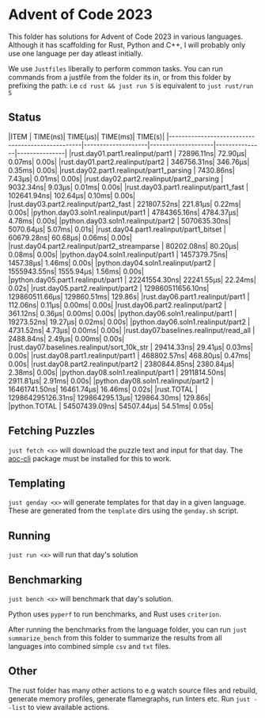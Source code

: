 # Advent of Code 2023

This folder has solutions for Advent of Code 2023 in various languages. Although it has scaffolding for Rust, Python and C++, I will probably only use one language per day atleast initially.

We use `Justfiles` liberally to perform common tasks. You can run commands from a justfile from the folder its in, or from this folder by prefixing the path: i.e `cd rust && just run 5` is equivalent to `just rust/run 5`

## Status

<tstart></tstart>
|ITEM                                              |            TIME(ns)|            TIME(µs)|       TIME(ms)|        TIME(s)|
|--------------------------------------------------|--------------------|--------------------|---------------|---------------|
|rust.day01.part1.realinput/part1                  |          72896.11ns|             72.90µs|         0.07ms|          0.00s|
|rust.day01.part2.realinput/part2                  |         346756.31ns|            346.76µs|         0.35ms|          0.00s|
|rust.day02.part1.realinput/part1_parsing          |           7430.86ns|              7.43µs|         0.01ms|          0.00s|
|rust.day02.part2.realinput/part2_parsing          |           9032.34ns|              9.03µs|         0.01ms|          0.00s|
|rust.day03.part1.realinput/part1_fast             |         102641.94ns|            102.64µs|         0.10ms|          0.00s|
|rust.day03.part2.realinput/part2_fast             |         221807.52ns|            221.81µs|         0.22ms|          0.00s|
|python.day03.soln1.realinput/part1                |        4784365.16ns|           4784.37µs|         4.78ms|          0.00s|
|python.day03.soln1.realinput/part2                |        5070635.30ns|           5070.64µs|         5.07ms|          0.01s|
|rust.day04.part1.realinput/part1_bitset           |          60679.28ns|             60.68µs|         0.06ms|          0.00s|
|rust.day04.part2.realinput/part2_streamparse      |          80202.08ns|             80.20µs|         0.08ms|          0.00s|
|python.day04.soln1.realinput/part1                |        1457379.75ns|           1457.38µs|         1.46ms|          0.00s|
|python.day04.soln1.realinput/part2                |        1555943.55ns|           1555.94µs|         1.56ms|          0.00s|
|python.day05.part1.realinput/part1                |       22241554.30ns|          22241.55µs|        22.24ms|          0.02s|
|rust.day05.part2.realinput/part2                  |   129860511656.10ns|      129860511.66µs|    129860.51ms|        129.86s|
|rust.day06.part1.realinput/part1                  |            112.06ns|              0.11µs|         0.00ms|          0.00s|
|rust.day06.part2.realinput/part2                  |            361.12ns|              0.36µs|         0.00ms|          0.00s|
|python.day06.soln1.realinput/part1                |          19273.52ns|             19.27µs|         0.02ms|          0.00s|
|python.day06.soln1.realinput/part2                |           4731.52ns|              4.73µs|         0.00ms|          0.00s|
|rust.day07.baselines.realinput/read_all           |           2488.84ns|              2.49µs|         0.00ms|          0.00s|
|rust.day07.baselines.realinput/sort_10k_str       |          29414.33ns|             29.41µs|         0.03ms|          0.00s|
|rust.day08.part1.realinput/part1                  |         468802.57ns|            468.80µs|         0.47ms|          0.00s|
|rust.day08.part2.realinput/part2                  |        2380844.85ns|           2380.84µs|         2.38ms|          0.00s|
|python.day08.soln1.realinput/part1                |        2911814.50ns|           2911.81µs|         2.91ms|          0.00s|
|python.day08.soln1.realinput/part2                |       16461741.50ns|          16461.74µs|        16.46ms|          0.02s|
|rust.TOTAL                                        |   129864295126.31ns|      129864295.13µs|    129864.30ms|        129.86s|
|python.TOTAL                                      |       54507439.09ns|          54507.44µs|        54.51ms|          0.05s|
<tend></tend>

## Fetching Puzzles

`just fetch <x>` will download the puzzle text and input for that day. The [aoc-cli](https://github.com/scarvalhojr/aoc-cli/) package must be installed for this to work.

## Templating

`just genday <x>` will generate templates for that day in a given language. These are generated from the `template` dirs using the `genday.sh` script.

## Running

`just run <x>` will run that day's solution

## Benchmarking

`just bench <x>` will benchmark that day's solution.

Python uses `pyperf` to run benchmarks, and Rust uses `criterion`.

After running the benchmarks from the language folder, you can run `just summarize_bench` from this folder to summarize the results from all languages into combined simple `csv` and `txt` files.

## Other

The rust folder has many other actions to e.g watch source files and rebuild, generate memory profiles, generate flamegraphs, run linters etc. Run `just --list` to view available actions.